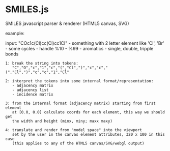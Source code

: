 SMILES.js
=========

SMILES javascript parser &amp; renderer (HTML5 canvas, SVG)

example:
<!--

<html>
   <head>
      <script type="text/javascript" src="SMILES.js" />
   </head>
   <body>
      <canvas id="2,4,6-Trichloroanisole"
              width="320"
              height="100"
              data-SMILES="COc1c(Cl)cc(Cl)cc1Cl">
      </canvas>
   </body>
</html>

-->

input: "COc1c(Cl)cc(Cl)cc1Cl"
       - something with 2 letter element like 'Cl', 'Br'
       - some cycles
       - handle %10 - %99
       - aromatics
       - single, double, tripple bonds

    1: break the string into tokens:
       "C","O","c","1","c","(","Cl",")","c","c","(","Cl",")","c","c","1","Cl"

    2: interpret the tokens into some internal format/representation:
       - adjacency matrix
       - adjacency list
       - incidence matrix

    3: from the internal format (adjacency matrix) starting from first element
       at [0.0, 0.0] calculate coords for each element, this way we should get
       the width and height (minx, miny; maxx maxy)
       
    4: translate and render from "model space" into the viewport
       set by the user in the canvas element attributes, 320 x 100 in this case
       (this applies to any of the HTML5 canvas/SVG/webgl output)
